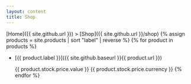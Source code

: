 ```yaml
---
layout: content
title: Shop
---
```

[Home]({{ site.github.url }}) > [Shop]({{ site.github.url }}/shop)
{% assign products = site.products | sort "label" | reverse %}
{% for product in products %}
* [{{ product.label }}]({{ site.github.baseurl }}{{ product.url }})

  {{ product.stock.price.value }} {{ product.stock.price.currency }}
{% endfor %}

